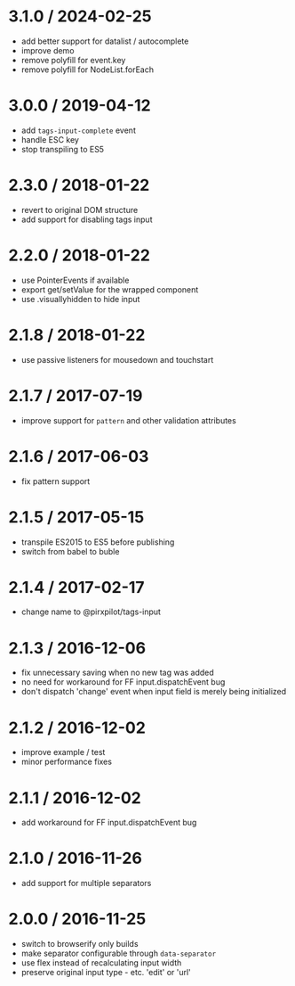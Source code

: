 
3.1.0 / 2024-02-25
==================

 * add better support for datalist / autocomplete
 * improve demo
 * remove polyfill for event.key
 * remove polyfill for NodeList.forEach

3.0.0 / 2019-04-12
==================

 * add `tags-input-complete` event
 * handle ESC key
 * stop transpiling to ES5

2.3.0 / 2018-01-22
==================

 * revert to original DOM structure
 * add support for disabling tags input

2.2.0 / 2018-01-22
==================

 * use PointerEvents if available
 * export get/setValue for the wrapped component
 * use .visuallyhidden to hide input

2.1.8 / 2018-01-22
==================

 * use passive listeners for mousedown and touchstart

2.1.7 / 2017-07-19
==================

 * improve support for `pattern` and other validation attributes 

2.1.6 / 2017-06-03
==================

 * fix pattern support

2.1.5 / 2017-05-15
==================

 * transpile ES2015 to ES5 before publishing
 * switch from babel to buble

2.1.4 / 2017-02-17
==================

 * change name to @pirxpilot/tags-input

2.1.3 / 2016-12-06
==================

 * fix unnecessary saving when no new tag was added
 * no need for workaround for FF input.dispatchEvent bug
 * don't dispatch 'change' event when input field is merely being initialized

2.1.2 / 2016-12-02
==================

 * improve example / test
 * minor performance fixes

2.1.1 / 2016-12-02
==================

 * add workaround for FF input.dispatchEvent bug

2.1.0 / 2016-11-26
==================

 * add support for multiple separators

2.0.0 / 2016-11-25
==================

 * switch to browserify only builds
 * make separator configurable through `data-separator`
 * use flex instead of recalculating input width
 * preserve original input type - etc. 'edit' or 'url'
